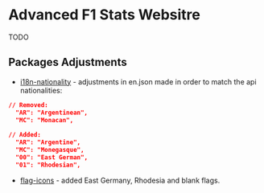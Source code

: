 
# Advanced F1 Stats Websitre

TODO

##  Packages Adjustments
- [i18n-nationality](https://github.com/sourcecode911/i18n-nationality) - adjustments in en.json made in order to match the api nationalities:

```json
// Removed:
  "AR": "Argentinean",
  "MC": "Monacan",
  
// Added:
  "AR": "Argentine",
  "MC": "Monegasque",
  "00": "East German",
  "01": "Rhodesian",
```

- [flag-icons](https://github.com/lipis/flag-icons) - added East Germany, Rhodesia and blank flags.